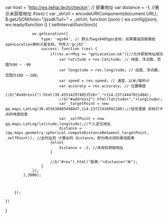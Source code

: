 var host = 'http://wx.jiehai.tech/checkin'; // 部署地址
var distance = -1; //表示未获取地址
if(wx) {
    var _strUrl = encodeURIComponent(document.URL);
    $.getJSON(host+"/jssdk?url=" + _strUrl, function (json) {
        wx.config(json);
        wx.ready(function () {
            setInterval(function(){

                wx.getLocation({
                    type: 'wgs84', // 默认为wgs84的gps坐标，如果要返回直接给openLocation用的火星坐标，可传入'gcj02'
                    success: function (res) {
                        if(res.errMsg == "getLocation:ok"){//允许获取地址成功
                            var latitude = res.latitude; // 纬度，浮点数，范围为90 ~ -90
                            var longitude = res.longitude; // 经度，浮点数，范围为180 ~-180。
                            var speed = res.speed; // 速度，以米/每秒计
                            var accuracy = res.accuracy; // 位置精度
                            //$("#address1").html(30.455142974853516+","+114.23714447021484);
                            //$("#address2").html(latitude+","+longitude);
                            var _targetPoint = new qq.maps.LatLng(30.455638885498047,114.23727416992188);//括号里是 目标打卡点的纬度经度
                            var _selfPoint = new qq.maps.LatLng(latitude,longitude);//个人定位地址
                            distance = (qq.maps.geometry.spherical.computeDistanceBetween(_targetPoint, _selfPoint)); //此时此刻 计算出的 distance，即为两点间的直线距离
                        }else{
                            distance = -2; //未授权获取地址
                        }

                        //$("#res").html("距离:"+distance+"米");
                    }
                });
            },3000);



        });

    })
}